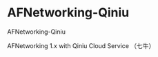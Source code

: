AFNetworking-Qiniu
==================

AFNetworking-Qiniu



AFNetworking 1.x with Qiniu Cloud Service （七牛） 

